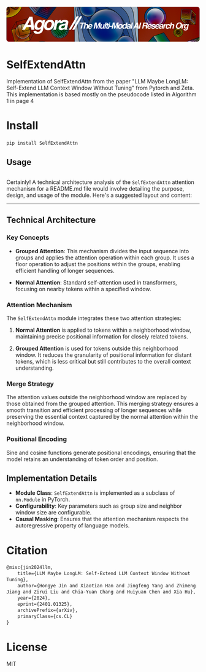 [![Multi-Modality](agorabanner.png)](https://discord.gg/qUtxnK2NMf)

# SelfExtendAttn
Implementation of SelfExtendAttn from the paper "LLM Maybe LongLM: Self-Extend LLM Context Window Without Tuning" from Pytorch and Zeta. This implementation is based mostly on the pseudocode listed in Algorithm 1 in page 4


# Install
`pip install SelfExtendAttn`


## Usage
```python

```

Certainly! A technical architecture analysis of the `SelfExtendAttn` attention mechanism for a README.md file would involve detailing the purpose, design, and usage of the module. Here's a suggested layout and content:

---

## Technical Architecture

### Key Concepts

- **Grouped Attention**: This mechanism divides the input sequence into groups and applies the attention operation within each group. It uses a floor operation to adjust the positions within the groups, enabling efficient handling of longer sequences.
  
- **Normal Attention**: Standard self-attention used in transformers, focusing on nearby tokens within a specified window.

### Attention Mechanism

The `SelfExtendAttn` module integrates these two attention strategies:

1. **Normal Attention** is applied to tokens within a neighborhood window, maintaining precise positional information for closely related tokens.
   
2. **Grouped Attention** is used for tokens outside this neighborhood window. It reduces the granularity of positional information for distant tokens, which is less critical but still contributes to the overall context understanding.

### Merge Strategy

The attention values outside the neighborhood window are replaced by those obtained from the grouped attention. This merging strategy ensures a smooth transition and efficient processing of longer sequences while preserving the essential context captured by the normal attention within the neighborhood window.

### Positional Encoding

Sine and cosine functions generate positional encodings, ensuring that the model retains an understanding of token order and position.

## Implementation Details

- **Module Class**: `SelfExtendAttn` is implemented as a subclass of `nn.Module` in PyTorch.
- **Configurability**: Key parameters such as group size and neighbor window size are configurable.
- **Causal Masking**: Ensures that the attention mechanism respects the autoregressive property of language models.



# Citation
```bibtext
@misc{jin2024llm,
    title={LLM Maybe LongLM: Self-Extend LLM Context Window Without Tuning}, 
    author={Hongye Jin and Xiaotian Han and Jingfeng Yang and Zhimeng Jiang and Zirui Liu and Chia-Yuan Chang and Huiyuan Chen and Xia Hu},
    year={2024},
    eprint={2401.01325},
    archivePrefix={arXiv},
    primaryClass={cs.CL}
}
```

# License
MIT